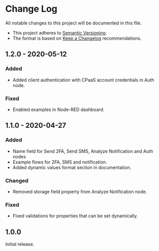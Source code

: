 # Change Log

All notable changes to this project will be documented in this file.

+ This project adheres to [Semantic Versioning](https://semver.org/spec/v2.0.0.html).
+ The format is based on [Keep a Changelog](https://keepachangelog.com/en/1.0.0/) recommendations.

## 1.2.0 - 2020-05-12

### Added
- Added client authentication with CPaaS account credentials in Auth node.

### Fixed
- Enabled examples in Node-RED dashboard.

## 1.1.0 - 2020-04-27

### Added
- Name field for Send 2FA, Send SMS, Analyze Notification and Auth nodes
- Example flows for 2FA, SMS and notification.
- Added dynamic values format section in documentation.

### Changed
- Removed storage field property from Analyze Notification node.

### Fixed
- Fixed validations for properties that can be set dynamically.

## 1.0.0

Initial release.
